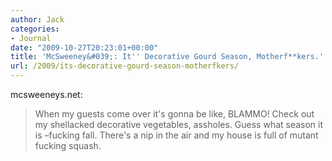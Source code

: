 ```yaml
---
author: Jack
categories:
- Journal
date: "2009-10-27T20:23:01+00:00"
title: 'McSweeney&#039;: It'' Decorative Gourd Season, Motherf**kers.'
url: /2009/its-decorative-gourd-season-motherfkers/
---
```


mcsweeneys.net:

<blockquote class="posterous_medium_quote">
  <p>
    When my guests come over it's gonna be like, BLAMMO! Check out my shellacked decorative vegetables, assholes. Guess what season it is &#8211;fucking fall. There's a nip in the air and my house is full of mutant fucking squash.
  </p>
</blockquote>
